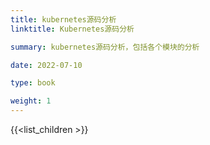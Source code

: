 ```yaml
---
title: kubernetes源码分析
linktitle: Kubernetes源码分析

summary: kubernetes源码分析，包括各个模块的分析

date: 2022-07-10

type: book

weight: 1
---
```


{{<list_children >}}